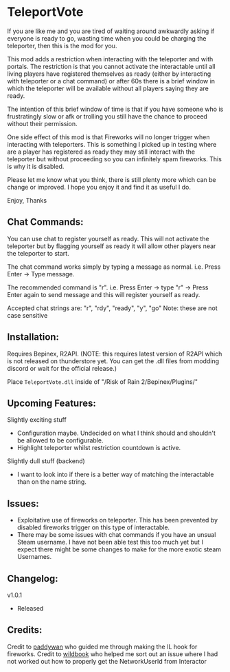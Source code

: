 # TeleportVote
If you are like me and you are tired of waiting around awkwardly asking if everyone is ready to go, wasting time when you could be charging the teleporter, then this is the mod for you.

This mod adds a restriction when interacting with the teleporter and with portals. The restriction is that you cannot activate the interactable until all living players have registered themselves as ready (either by interacting with teleporter or a chat command) or after 60s there is a brief window in which the teleporter will be available without all players saying they are ready.

The intention of this brief window of time is that if you have someone who is frustratingly slow or afk or trolling you still have the chance to proceed without their permission.

One side effect of this mod is that Fireworks will no longer trigger when interacting with teleporters. This is something I picked up in testing where are a player has registered as ready they may still interact with the teleporter but without proceeding so you can infinitely spam fireworks. This is why it is disabled.

Please let me know what you think, there is still plenty more which can be change or improved. I hope you enjoy it and find it as useful I do.

Enjoy,
Thanks

## Chat Commands:

You can use chat to register yourself as ready. This will not activate the teleporter but by flagging yourself as ready it will allow other players near the teleporter to start.

The chat command works simply by typing a message as normal. i.e. Press Enter -> Type message.

The recommended command is "r". i.e. Press Enter -> type "r" -> Press Enter again to send message and this will register yourself as ready.

Accepted chat strings are: "r", "rdy", "ready", "y", "go"
Note: these are not case sensitive

## Installation:

Requires Bepinex, R2API. 
(NOTE: this requires latest version of R2API which is not released on thunderstore yet. You can get the .dll files from modding discord or wait for the official release.)

Place `TeleportVote.dll` inside of "/Risk of Rain 2/Bepinex/Plugins/"

## Upcoming Features:

Slightly exciting stuff
- Configuration maybe. Undecided on what I think should and shouldn't be allowed to be configurable.
- Highlight teleporter whilst restriction countdown is active.

Slightly dull stuff (backend)
- I want to look into if there is a better way of matching the interactable than on the name string.

## Issues:

- Exploitative use of fireworks on teleporter. This has been prevented by disabled fireworks trigger on this type of interactable.
- There may be some issues with chat commands if you have an unsual Steam username. I have not been able test this too much yet but I expect there might be some changes to make for the more exotic steam Usernames.

## Changelog:

v1.0.1 
- Released

## Credits:

Credit to [paddywan](https://thunderstore.io/package/paddywan/) who guided me through making the IL hook for fireworks.
Credit to [wildbook](https://github.com/wildbook/R2Mods) who helped me sort out an issue where I had not worked out how to properly get the NetworkUserId from Interactor